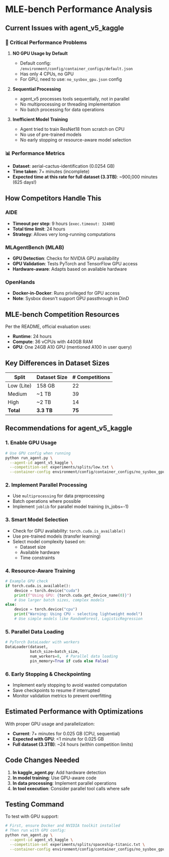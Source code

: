 # MLE-bench Performance Analysis

## Current Issues with agent_v5_kaggle

### 🔴 Critical Performance Problems

1. **NO GPU Usage by Default**
   - Default config: `/environment/config/container_configs/default.json`
   - Has only 4 CPUs, no GPU
   - For GPU, need to use: `no_sysbox_gpu.json` config

2. **Sequential Processing**
   - agent_v5 processes tools sequentially, not in parallel
   - No multiprocessing or threading implementation
   - No batch processing for data operations

3. **Inefficient Model Training**
   - Agent tried to train ResNet18 from scratch on CPU
   - No use of pre-trained models
   - No early stopping or resource-aware model selection

### 📊 Performance Metrics

- **Dataset**: aerial-cactus-identification (0.0254 GB)
- **Time taken**: 7+ minutes (incomplete)
- **Expected time at this rate for full dataset (3.3TB)**: ~900,000 minutes (625 days!)

## How Competitors Handle This

### AIDE
- **Timeout per step**: 9 hours (`exec.timeout: 32400`)
- **Total time limit**: 24 hours
- **Strategy**: Allows very long-running computations

### MLAgentBench (MLAB)
- **GPU Detection**: Checks for NVIDIA GPU availability
- **GPU Validation**: Tests PyTorch and TensorFlow GPU access
- **Hardware-aware**: Adapts based on available hardware

### OpenHands
- **Docker-in-Docker**: Runs privileged for GPU access
- **Note**: Sysbox doesn't support GPU passthrough in DinD

## MLE-bench Competition Resources

Per the README, official evaluation uses:
- **Runtime**: 24 hours
- **Compute**: 36 vCPUs with 440GB RAM
- **GPU**: One 24GB A10 GPU (mentioned A100 in user query)

## Key Differences in Dataset Sizes

| Split | Dataset Size | # Competitions |
|-------|-------------|----------------|
| Low (Lite) | 158 GB | 22 |
| Medium | ~1 TB | 39 |
| High | ~2 TB | 14 |
| **Total** | **3.3 TB** | **75** |

## Recommendations for agent_v5_kaggle

### 1. Enable GPU Usage
```bash
# Use GPU config when running
python run_agent.py \
  --agent-id agent_v5_kaggle \
  --competition-set experiments/splits/low.txt \
  --container-config environment/config/container_configs/no_sysbox_gpu.json
```

### 2. Implement Parallel Processing
- Use `multiprocessing` for data preprocessing
- Batch operations where possible
- Implement `joblib` for parallel model training (n_jobs=-1)

### 3. Smart Model Selection
- Check for GPU availability: `torch.cuda.is_available()`
- Use pre-trained models (transfer learning)
- Select model complexity based on:
  - Dataset size
  - Available hardware
  - Time constraints

### 4. Resource-Aware Training
```python
# Example GPU check
if torch.cuda.is_available():
    device = torch.device("cuda")
    print(f"Using GPU: {torch.cuda.get_device_name(0)}")
    # Use larger batch sizes, complex models
else:
    device = torch.device("cpu")
    print("Warning: Using CPU - selecting lightweight model")
    # Use simple models like RandomForest, LogisticRegression
```

### 5. Parallel Data Loading
```python
# PyTorch DataLoader with workers
DataLoader(dataset, 
           batch_size=batch_size,
           num_workers=8,  # Parallel data loading
           pin_memory=True if cuda else False)
```

### 6. Early Stopping & Checkpointing
- Implement early stopping to avoid wasted computation
- Save checkpoints to resume if interrupted
- Monitor validation metrics to prevent overfitting

## Estimated Performance with Optimizations

With proper GPU usage and parallelization:
- **Current**: 7+ minutes for 0.025 GB (CPU, sequential)
- **Expected with GPU**: <1 minute for 0.025 GB
- **Full dataset (3.3TB)**: ~24 hours (within competition limits)

## Code Changes Needed

1. **In kaggle_agent.py**: Add hardware detection
2. **In model training**: Use GPU-aware code
3. **In data processing**: Implement parallel operations
4. **In tool execution**: Consider parallel tool calls where safe

## Testing Command

To test with GPU support:
```bash
# First, ensure Docker and NVIDIA toolkit installed
# Then run with GPU config:
python run_agent.py \
  --agent-id agent_v5_kaggle \
  --competition-set experiments/splits/spaceship-titanic.txt \
  --container-config environment/config/container_configs/no_sysbox_gpu.json
```


